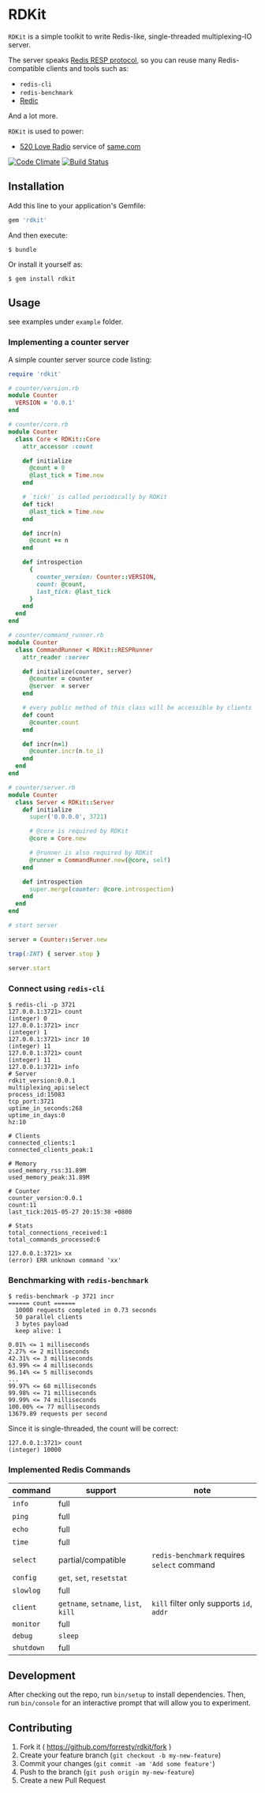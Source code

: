 # RDKit

`RDKit` is a simple toolkit to write Redis-like, single-threaded multiplexing-IO server.

The server speaks [Redis RESP protocol](http://redis.io/topics/protocol), so you can reuse many Redis-compatible clients and tools such as:

- `redis-cli`
- `redis-benchmark`
- [Redic](https://github.com/amakawa/redic)

And a lot more.

`RDKit` is used to power:

- [520 Love Radio](http://s.weibo.com/weibo/same%2520%25E7%2594%25B5%25E5%258F%25B0) service of [same.com](http://same.com)

[![Code Climate](https://codeclimate.com/github/forresty/rdkit/badges/gpa.svg)](https://codeclimate.com/github/forresty/rdkit)
[![Build Status](https://travis-ci.org/forresty/rdkit.svg?branch=master)](https://travis-ci.org/forresty/rdkit)

## Installation

Add this line to your application's Gemfile:

```ruby
gem 'rdkit'
```

And then execute:

    $ bundle

Or install it yourself as:

    $ gem install rdkit

## Usage

see examples under `example` folder.

### Implementing a counter server

A simple counter server source code listing:

```ruby
require 'rdkit'

# counter/version.rb
module Counter
  VERSION = '0.0.1'
end

# counter/core.rb
module Counter
  class Core < RDKit::Core
    attr_accessor :count

    def initialize
      @count = 0
      @last_tick = Time.now
    end

    # `tick!` is called periodically by RDKit
    def tick!
      @last_tick = Time.now
    end

    def incr(n)
      @count += n
    end

    def introspection
      {
        counter_version: Counter::VERSION,
        count: @count,
        last_tick: @last_tick
      }
    end
  end
end

# counter/command_runner.rb
module Counter
  class CommandRunner < RDKit::RESPRunner
    attr_reader :server

    def initialize(counter, server)
      @counter = counter
      @server  = server
    end

    # every public method of this class will be accessible by clients
    def count
      @counter.count
    end

    def incr(n=1)
      @counter.incr(n.to_i)
    end
  end
end

# counter/server.rb
module Counter
  class Server < RDKit::Server
    def initialize
      super('0.0.0.0', 3721)

      # @core is required by RDKit
      @core = Core.new

      # @runner is also required by RDKit
      @runner = CommandRunner.new(@core, self)
    end

    def introspection
      super.merge(counter: @core.introspection)
    end
  end
end

# start server

server = Counter::Server.new

trap(:INT) { server.stop }

server.start

```

### Connect using `redis-cli`

```shell
$ redis-cli -p 3721
127.0.0.1:3721> count
(integer) 0
127.0.0.1:3721> incr
(integer) 1
127.0.0.1:3721> incr 10
(integer) 11
127.0.0.1:3721> count
(integer) 11
127.0.0.1:3721> info
# Server
rdkit_version:0.0.1
multiplexing_api:select
process_id:15083
tcp_port:3721
uptime_in_seconds:268
uptime_in_days:0
hz:10

# Clients
connected_clients:1
connected_clients_peak:1

# Memory
used_memory_rss:31.89M
used_memory_peak:31.89M

# Counter
counter_version:0.0.1
count:11
last_tick:2015-05-27 20:15:38 +0800

# Stats
total_connections_received:1
total_commands_processed:6

127.0.0.1:3721> xx
(error) ERR unknown command 'xx'
```

### Benchmarking with `redis-benchmark`

```shell
$ redis-benchmark -p 3721 incr
====== count ======
  10000 requests completed in 0.73 seconds
  50 parallel clients
  3 bytes payload
  keep alive: 1

0.01% <= 1 milliseconds
2.27% <= 2 milliseconds
42.31% <= 3 milliseconds
63.99% <= 4 milliseconds
96.14% <= 5 milliseconds
...
99.97% <= 68 milliseconds
99.98% <= 71 milliseconds
99.99% <= 74 milliseconds
100.00% <= 77 milliseconds
13679.89 requests per second
```

Since it is single-threaded, the count will be correct:

```shell
127.0.0.1:3721> count
(integer) 10000
```

### Implemented Redis Commands

| command    | support                              | note                                        |
|------------|--------------------------------------|---------------------------------------------|
| `info`     | full                                 |                                             |
| `ping`     | full                                 |                                             |
| `echo`     | full                                 |                                             |
| `time`     | full                                 |                                             |
| `select`   | partial/compatible                   | `redis-benchmark` requires `select` command |
| `config`   | `get`, `set`, `resetstat`            |                                             |
| `slowlog`  | full                                 |                                             |
| `client`   | `getname`, `setname`, `list`, `kill` | `kill` filter only supports `id`, `addr`    |
| `monitor`  | full                                 |                                             |
| `debug`    | `sleep`                              |                                             |
| `shutdown` | full                                 |                                             |

## Development

After checking out the repo, run `bin/setup` to install dependencies. Then, run `bin/console` for an interactive prompt that will allow you to experiment.

## Contributing

1. Fork it ( https://github.com/forresty/rdkit/fork )
2. Create your feature branch (`git checkout -b my-new-feature`)
3. Commit your changes (`git commit -am 'Add some feature'`)
4. Push to the branch (`git push origin my-new-feature`)
5. Create a new Pull Request
